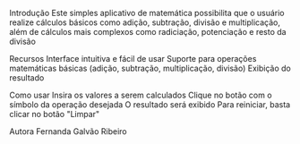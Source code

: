 Introdução
Este simples aplicativo de matemática possibilita que o usuário realize cálculos básicos como adição, subtração, divisão e multiplicação, além de cálculos mais complexos como radiciação, potenciação e resto da divisão

Recursos
Interface intuitiva e fácil de usar
Suporte para operações matemáticas básicas (adição, subtração, multiplicação, divisão)
Exibição do resultado

Como usar
Insira os valores a serem calculados
Clique no botão com o símbolo da operação desejada
O resultado será exibido
Para reiniciar, basta clicar no botão "Limpar"

Autora
Fernanda Galvão Ribeiro
